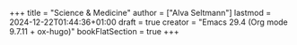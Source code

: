 +++
title = "Science & Medicine"
author = ["Alva Seltmann"]
lastmod = 2024-12-22T01:44:36+01:00
draft = true
creator = "Emacs 29.4 (Org mode 9.7.11 + ox-hugo)"
bookFlatSection = true
+++
